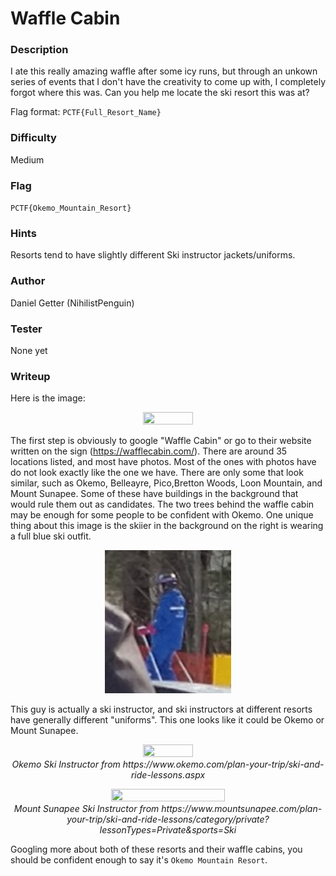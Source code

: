 # Waffle Cabin

### Description
I ate this really amazing waffle after some icy runs, but through an unkown series of events that I don't have the creativity to come up with, I completely forgot where this was. Can you help me locate the ski resort this was at?

Flag format: `PCTF{Full_Resort_Name}`

### Difficulty
Medium

### Flag
`PCTF{Okemo_Mountain_Resort}`

### Hints
Resorts tend to have slightly different Ski instructor jackets/uniforms.

### Author
Daniel Getter (NihilistPenguin)

### Tester
None yet

### Writeup

Here is the image:

<p align="center"><img src="https://github.com/MasonCompetitiveCyber/PatriotCTF-2022/raw/main/Recon/Waffle%20Cabin/challenge.png" width=40%  height=40%></p>

The first step is obviously to google "Waffle Cabin" or go to their website written on the sign (https://wafflecabin.com/). There are around 35 locations listed, and most have photos. Most of the ones with photos have do not look exactly like the one we have. There are only some that look similar, such as Okemo, Belleayre, Pico,Bretton Woods, Loon Mountain, and Mount Sunapee. Some of these have buildings in the background that would rule them out as candidates. The two trees behind the waffle cabin may be enough for some people to be confident with Okemo. One unique thing about this image is the skiier in the background on the right is wearing a full blue ski outfit.

<p align="center"><img src="https://github.com/MasonCompetitiveCyber/PatriotCTF2022-Public/raw/main/writeup-images/ski_instructor_from_pic.png" width=40%  height=40%></p>

This guy is actually a ski instructor, and ski instructors at different resorts have generally different "uniforms". This one looks like it could be Okemo or Mount Sunapee. 

<p align="center">
    <img src="https://dam-assets.vailresorts.com/is/image/vailresorts/20201220_OK_Employee_004_1002x668?wid=360&fit=constrain,1&fmt=png-alpha&resMode=sharp2&dpr=on,1" width=40%  height=40%><br>
    <em>Okemo Ski Instructor from https://www.okemo.com/plan-your-trip/ski-and-ride-lessons.aspx</em>
</p>

<p align="center">
    <img src="https://dam-assets.vailresorts.com/is/image/vailresorts/20200224_MS_Davies_026_1002x668?wid=585&fit=constrain,1&fmt=png-alpha&resMode=sharp2&dpr=on,1" width=60%  height=60%><br>
    <em>Mount Sunapee Ski Instructor from https://www.mountsunapee.com/plan-your-trip/ski-and-ride-lessons/category/private?lessonTypes=Private&sports=Ski</em>
</p>

Googling more about both of these resorts and their waffle cabins, you should be confident enough to say it's `Okemo Mountain Resort`.  
